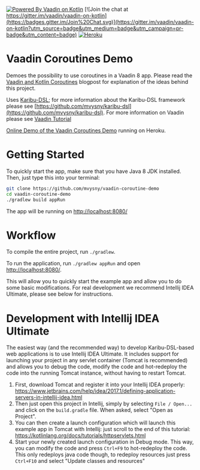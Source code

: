 [![Powered By Vaadin on Kotlin](http://vaadinonkotlin.eu/iconography/vok_badge.svg)](http://vaadinonkotlin.eu)
[![Join the chat at https://gitter.im/vaadin/vaadin-on-kotlin](https://badges.gitter.im/Join%20Chat.svg)](https://gitter.im/vaadin/vaadin-on-kotlin?utm_source=badge&utm_medium=badge&utm_campaign=pr-badge&utm_content=badge)
[![Heroku](https://heroku-badge.herokuapp.com/?app=vaadin-coroutines-demo&style=flat&svg=1)](https://vaadin-coroutines-demo.herokuapp.com/)

# Vaadin Coroutines Demo

Demoes the possibility to use coroutines in a Vaadin 8 app. Please read the [Vaadin and Kotlin Coroutines](https://mvysny.github.io/vaadin-and-kotlin-coroutines/)
blogpost for explanation of the ideas behind this project. 

Uses [Karibu-DSL](https://github.com/mvysny/karibu-dsl); for more information about the
Karibu-DSL framework please see [https://github.com/mvysny/karibu-dsl](https://github.com/mvysny/karibu-dsl).
For more information on Vaadin please see [Vaadin Tutorial](https://vaadin.com/docs/-/part/framework/tutorial.html)

[Online Demo of the Vaadin Coroutines Demo](https://vaadin-coroutines-demo.herokuapp.com) running on Heroku.

# Getting Started

To quickly start the app, make sure that you have Java 8 JDK installed. Then, just type this into your terminal:

```bash
git clone https://github.com/mvysny/vaadin-coroutine-demo
cd vaadin-coroutine-demo
./gradlew build appRun
```

The app will be running on [http://localhost:8080/](http://localhost:8080/)

# Workflow

To compile the entire project, run `./gradlew`.

To run the application, run `./gradlew appRun` and open [http://localhost:8080/](http://localhost:8080/).

This will allow you to quickly start the example app and allow you to do some basic modifications.
For real development we recommend Intellij IDEA Ultimate, please see below for instructions.

# Development with Intellij IDEA Ultimate

The easiest way (and the recommended way) to develop Karibu-DSL-based web applications is to use Intellij IDEA Ultimate.
It includes support for launching your project in any servlet container (Tomcat is recommended)
and allows you to debug the code, modify the code and hot-redeploy the code into the running Tomcat
instance, without having to restart Tomcat.

1. First, download Tomcat and register it into your Intellij IDEA properly: https://www.jetbrains.com/help/idea/2017.1/defining-application-servers-in-intellij-idea.html
2. Then just open this project in Intellij, simply by selecting `File / Open...` and click on the
   `build.gradle` file. When asked, select "Open as Project".
2. You can then create a launch configuration which will launch this example app in Tomcat with Intellij: just
   scroll to the end of this tutorial: https://kotlinlang.org/docs/tutorials/httpservlets.html
3. Start your newly created launch configuration in Debug mode. This way, you can modify the code
   and press `Ctrl+F9` to hot-redeploy the code. This only redeploys java code though, to
   redeploy resources just press `Ctrl+F10` and select "Update classes and resources"

